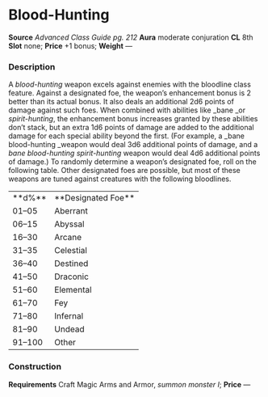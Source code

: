 ﻿---
name: "Blood-Hunting"
type: "weapon_quality"
price: "+1 bonus"
description: |
  "A _blood-hunting_ weapon excels against enemies with the bloodline class feature. Against a designated foe, the weapon’s enhancement bonus is 2 better than its actual bonus. It also deals an additional 2d6 points of damage against such foes. When combined with abilities like _bane _or _spirit-hunting_, the enhancement bonus increases granted by these abilities don’t stack, but an extra 1d6 points of damage are added to the additional damage for each special ability beyond the first. (For example, a _bane blood-hunting _weapon would deal 3d6 additional points of damage, and a _bane blood-hunting spirit-hunting_ weapon would deal 4d6 additional points of damage.) To randomly determine a weapon’s designated foe, roll on the following table. Other designated foes are possible, but most of these weapons are tuned against creatures with the following bloodlines.
  <table><tbody><tr><td>**d%**</td><td>**Designated Foe**</td></tr> <tr><td>01–05</td><td>Aberrant</td></tr> <tr><td>06–15</td><td>Abyssal</td></tr> <tr><td>16–30</td><td>Arcane</td></tr> <tr><td>31–35</td><td>Celestial</td></tr> <tr><td>36–40</td><td>Destined</td></tr> <tr><td>41–50</td><td>Draconic</td></tr> <tr><td>51–60</td><td>Elemental</td></tr> <tr><td>61–70</td><td>Fey</td></tr> <tr><td>71–80</td><td>Infernal</td></tr> <tr><td>81–90</td><td>Undead</td></tr> <tr><td>91–100</td><td>Other</td></tr></tbody></table>"
---

#  Blood-Hunting

**Source** _Advanced Class Guide pg. 212_
**Aura** moderate conjuration **CL** 8th
**Slot** none; **Price** +1 bonus; **Weight** —

### Description

A _blood-hunting_ weapon excels against enemies with the bloodline class feature. Against a designated foe, the weapon’s enhancement bonus is 2 better than its actual bonus. It also deals an additional 2d6 points of damage against such foes. When combined with abilities like _bane _or _spirit-hunting_, the enhancement bonus increases granted by these abilities don’t stack, but an extra 1d6 points of damage are added to the additional damage for each special ability beyond the first. (For example, a _bane blood-hunting _weapon would deal 3d6 additional points of damage, and a _bane blood-hunting spirit-hunting_ weapon would deal 4d6 additional points of damage.) To randomly determine a weapon’s designated foe, roll on the following table. Other designated foes are possible, but most of these weapons are tuned against creatures with the following bloodlines.

<table><tbody><tr><td>**d%**</td><td>**Designated Foe**</td></tr> <tr><td>01–05</td><td>Aberrant</td></tr> <tr><td>06–15</td><td>Abyssal</td></tr> <tr><td>16–30</td><td>Arcane</td></tr> <tr><td>31–35</td><td>Celestial</td></tr> <tr><td>36–40</td><td>Destined</td></tr> <tr><td>41–50</td><td>Draconic</td></tr> <tr><td>51–60</td><td>Elemental</td></tr> <tr><td>61–70</td><td>Fey</td></tr> <tr><td>71–80</td><td>Infernal</td></tr> <tr><td>81–90</td><td>Undead</td></tr> <tr><td>91–100</td><td>Other</td></tr></tbody></table>

### Construction

**Requirements** Craft Magic Arms and Armor, _summon monster I_; **Price** —